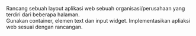 Rancang sebuah layout aplikasi web sebuah organisasi/perusahaan yang terdiri dari beberapa halaman.  
Gunakan container, elemen text dan input widget.
Implementasikan apliaksi web sesuai dengan rancangan.
